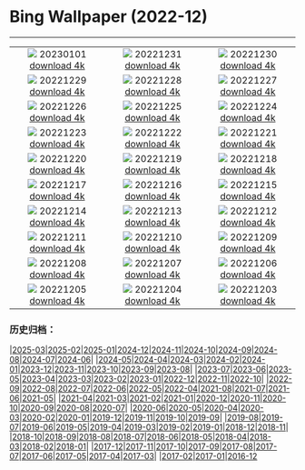 # Bing Wallpaper (2022-12)
**************
| | | |
|:-:|:-:|:-:|
| ![](https://www.bing.com/th?id=OHR.SydneyNYE_EN-CA1516687107_1920x1080.jpg) 20230101 [download 4k](https://www.bing.com/th?id=OHR.SydneyNYE_EN-CA1516687107_UHD.jpg) | ![](https://www.bing.com/th?id=OHR.ChalkRock_EN-CA1146526049_1920x1080.jpg) 20221231 [download 4k](https://www.bing.com/th?id=OHR.ChalkRock_EN-CA1146526049_UHD.jpg) | ![](https://www.bing.com/th?id=OHR.ButterflyEffect_EN-CA0206470149_1920x1080.jpg) 20221230 [download 4k](https://www.bing.com/th?id=OHR.ButterflyEffect_EN-CA0206470149_UHD.jpg) |
| ![](https://www.bing.com/th?id=OHR.ChiesaBianca_EN-CA0131036296_1920x1080.jpg) 20221229 [download 4k](https://www.bing.com/th?id=OHR.ChiesaBianca_EN-CA0131036296_UHD.jpg) | ![](https://www.bing.com/th?id=OHR.BlueLagoon_EN-CA9961489115_1920x1080.jpg) 20221228 [download 4k](https://www.bing.com/th?id=OHR.BlueLagoon_EN-CA9961489115_UHD.jpg) | ![](https://www.bing.com/th?id=OHR.BeverleyWestwood_EN-CA9862092248_1920x1080.jpg) 20221227 [download 4k](https://www.bing.com/th?id=OHR.BeverleyWestwood_EN-CA9862092248_UHD.jpg) |
| ![](https://www.bing.com/th?id=OHR.ChristmasSouvenir_EN-CA9634295717_1920x1080.jpg) 20221226 [download 4k](https://www.bing.com/th?id=OHR.ChristmasSouvenir_EN-CA9634295717_UHD.jpg) | ![](https://www.bing.com/th?id=OHR.AmalgaTree_EN-CA9499665170_1920x1080.jpg) 20221225 [download 4k](https://www.bing.com/th?id=OHR.AmalgaTree_EN-CA9499665170_UHD.jpg) | ![](https://www.bing.com/th?id=OHR.GentooGrievances_EN-CA8898685995_1920x1080.jpg) 20221224 [download 4k](https://www.bing.com/th?id=OHR.GentooGrievances_EN-CA8898685995_UHD.jpg) |
| ![](https://www.bing.com/th?id=OHR.TreeGaleriesLafayette_EN-CA8613804655_1920x1080.jpg) 20221223 [download 4k](https://www.bing.com/th?id=OHR.TreeGaleriesLafayette_EN-CA8613804655_UHD.jpg) | ![](https://www.bing.com/th?id=OHR.SolarHalo_EN-CA8386814077_1920x1080.jpg) 20221222 [download 4k](https://www.bing.com/th?id=OHR.SolarHalo_EN-CA8386814077_UHD.jpg) | ![](https://www.bing.com/th?id=OHR.PalaceBelvedere_EN-CA8291198823_1920x1080.jpg) 20221221 [download 4k](https://www.bing.com/th?id=OHR.PalaceBelvedere_EN-CA8291198823_UHD.jpg) |
| ![](https://www.bing.com/th?id=OHR.WinterberryBush_EN-CA8077808294_1920x1080.jpg) 20221220 [download 4k](https://www.bing.com/th?id=OHR.WinterberryBush_EN-CA8077808294_UHD.jpg) | ![](https://www.bing.com/th?id=OHR.SouthBeach_EN-CA7859689790_1920x1080.jpg) 20221219 [download 4k](https://www.bing.com/th?id=OHR.SouthBeach_EN-CA7859689790_UHD.jpg) | ![](https://www.bing.com/th?id=OHR.GlacierGoats_EN-CA7684310227_1920x1080.jpg) 20221218 [download 4k](https://www.bing.com/th?id=OHR.GlacierGoats_EN-CA7684310227_UHD.jpg) |
| ![](https://www.bing.com/th?id=OHR.AtlantaLights_EN-CA7409224831_1920x1080.jpg) 20221217 [download 4k](https://www.bing.com/th?id=OHR.AtlantaLights_EN-CA7409224831_UHD.jpg) | ![](https://www.bing.com/th?id=OHR.Borovets_EN-CA9106645870_1920x1080.jpg) 20221216 [download 4k](https://www.bing.com/th?id=OHR.Borovets_EN-CA9106645870_UHD.jpg) | ![](https://www.bing.com/th?id=OHR.ButchartDisplay_EN-CA6004185985_1920x1080.jpg) 20221215 [download 4k](https://www.bing.com/th?id=OHR.ButchartDisplay_EN-CA6004185985_UHD.jpg) |
| ![](https://www.bing.com/th?id=OHR.InstagramHallstatt_EN-CA2765697996_1920x1080.jpg) 20221214 [download 4k](https://www.bing.com/th?id=OHR.InstagramHallstatt_EN-CA2765697996_UHD.jpg) | ![](https://www.bing.com/th?id=OHR.PoinsettiaDay_EN-CA2608421619_1920x1080.jpg) 20221213 [download 4k](https://www.bing.com/th?id=OHR.PoinsettiaDay_EN-CA2608421619_UHD.jpg) | ![](https://www.bing.com/th?id=OHR.WinterMail_EN-CA7698850194_1920x1080.jpg) 20221212 [download 4k](https://www.bing.com/th?id=OHR.WinterMail_EN-CA7698850194_UHD.jpg) |
| ![](https://www.bing.com/th?id=OHR.SaltDesert_EN-CA2294540518_1920x1080.jpg) 20221211 [download 4k](https://www.bing.com/th?id=OHR.SaltDesert_EN-CA2294540518_UHD.jpg) | ![](https://www.bing.com/th?id=OHR.NorwayMuskox_EN-CA2456341924_1920x1080.jpg) 20221210 [download 4k](https://www.bing.com/th?id=OHR.NorwayMuskox_EN-CA2456341924_UHD.jpg) | ![](https://www.bing.com/th?id=OHR.FlorenceAerial_EN-CA2153723803_1920x1080.jpg) 20221209 [download 4k](https://www.bing.com/th?id=OHR.FlorenceAerial_EN-CA2153723803_UHD.jpg) |
| ![](https://www.bing.com/th?id=OHR.TangleCreekFalls_EN-CA2031288501_1920x1080.jpg) 20221208 [download 4k](https://www.bing.com/th?id=OHR.TangleCreekFalls_EN-CA2031288501_UHD.jpg) | ![](https://www.bing.com/th?id=OHR.GreatEgret_EN-CA1881710644_1920x1080.jpg) 20221207 [download 4k](https://www.bing.com/th?id=OHR.GreatEgret_EN-CA1881710644_UHD.jpg) | ![](https://www.bing.com/th?id=OHR.StNick_EN-CA1756096897_1920x1080.jpg) 20221206 [download 4k](https://www.bing.com/th?id=OHR.StNick_EN-CA1756096897_UHD.jpg) |
| ![](https://www.bing.com/th?id=OHR.KilimanjaroElephants_EN-CA1609894075_1920x1080.jpg) 20221205 [download 4k](https://www.bing.com/th?id=OHR.KilimanjaroElephants_EN-CA1609894075_UHD.jpg) | ![](https://www.bing.com/th?id=OHR.MiamiDT_EN-CA1461956488_1920x1080.jpg) 20221204 [download 4k](https://www.bing.com/th?id=OHR.MiamiDT_EN-CA1461956488_UHD.jpg) | ![](https://www.bing.com/th?id=OHR.BraidedRiverDelta_EN-CA1255112672_1920x1080.jpg) 20221203 [download 4k](https://www.bing.com/th?id=OHR.BraidedRiverDelta_EN-CA1255112672_UHD.jpg) |

### 历史归档：

|[2025-03](/../2025-03/2025-03.md)|[2025-02](/../2025-02/2025-02.md)|[2025-01](/../2025-01/2025-01.md)|[2024-12](/../2024-12/2024-12.md)|[2024-11](/../2024-11/2024-11.md)|[2024-10](/../2024-10/2024-10.md)|[2024-09](/../2024-09/2024-09.md)|[2024-08](/../2024-08/2024-08.md)|[2024-07](/../2024-07/2024-07.md)|[2024-06](/../2024-06/2024-06.md)|
|[2024-05](/../2024-05/2024-05.md)|[2024-04](/../2024-04/2024-04.md)|[2024-03](/../2024-03/2024-03.md)|[2024-02](/../2024-02/2024-02.md)|[2024-01](/../2024-01/2024-01.md)|[2023-12](/../2023-12/2023-12.md)|[2023-11](/../2023-11/2023-11.md)|[2023-10](/../2023-10/2023-10.md)|[2023-09](/../2023-09/2023-09.md)|[2023-08](/../2023-08/2023-08.md)|
|[2023-07](/../2023-07/2023-07.md)|[2023-06](/../2023-06/2023-06.md)|[2023-05](/../2023-05/2023-05.md)|[2023-04](/../2023-04/2023-04.md)|[2023-03](/../2023-03/2023-03.md)|[2023-02](/../2023-02/2023-02.md)|[2023-01](/../2023-01/2023-01.md)|[2022-12](/2022-12.md)|[2022-11](/../2022-11/2022-11.md)|[2022-10](/../2022-10/2022-10.md)|
|[2022-09](/../2022-09/2022-09.md)|[2022-08](/../2022-08/2022-08.md)|[2022-07](/../2022-07/2022-07.md)|[2022-06](/../2022-06/2022-06.md)|[2022-05](/../2022-05/2022-05.md)|[2022-04](/../2022-04/2022-04.md)|[2021-08](/../2021-08/2021-08.md)|[2021-07](/../2021-07/2021-07.md)|[2021-06](/../2021-06/2021-06.md)|[2021-05](/../2021-05/2021-05.md)|
|[2021-04](/../2021-04/2021-04.md)|[2021-03](/../2021-03/2021-03.md)|[2021-02](/../2021-02/2021-02.md)|[2021-01](/../2021-01/2021-01.md)|[2020-12](/../2020-12/2020-12.md)|[2020-11](/../2020-11/2020-11.md)|[2020-10](/../2020-10/2020-10.md)|[2020-09](/../2020-09/2020-09.md)|[2020-08](/../2020-08/2020-08.md)|[2020-07](/../2020-07/2020-07.md)|
|[2020-06](/../2020-06/2020-06.md)|[2020-05](/../2020-05/2020-05.md)|[2020-04](/../2020-04/2020-04.md)|[2020-03](/../2020-03/2020-03.md)|[2020-02](/../2020-02/2020-02.md)|[2020-01](/../2020-01/2020-01.md)|[2019-12](/../2019-12/2019-12.md)|[2019-11](/../2019-11/2019-11.md)|[2019-10](/../2019-10/2019-10.md)|[2019-09](/../2019-09/2019-09.md)|
|[2019-08](/../2019-08/2019-08.md)|[2019-07](/../2019-07/2019-07.md)|[2019-06](/../2019-06/2019-06.md)|[2019-05](/../2019-05/2019-05.md)|[2019-04](/../2019-04/2019-04.md)|[2019-03](/../2019-03/2019-03.md)|[2019-02](/../2019-02/2019-02.md)|[2019-01](/../2019-01/2019-01.md)|[2018-12](/../2018-12/2018-12.md)|[2018-11](/../2018-11/2018-11.md)|
|[2018-10](/../2018-10/2018-10.md)|[2018-09](/../2018-09/2018-09.md)|[2018-08](/../2018-08/2018-08.md)|[2018-07](/../2018-07/2018-07.md)|[2018-06](/../2018-06/2018-06.md)|[2018-05](/../2018-05/2018-05.md)|[2018-04](/../2018-04/2018-04.md)|[2018-03](/../2018-03/2018-03.md)|[2018-02](/../2018-02/2018-02.md)|[2018-01](/../2018-01/2018-01.md)|
|[2017-12](/../2017-12/2017-12.md)|[2017-11](/../2017-11/2017-11.md)|[2017-10](/../2017-10/2017-10.md)|[2017-09](/../2017-09/2017-09.md)|[2017-08](/../2017-08/2017-08.md)|[2017-07](/../2017-07/2017-07.md)|[2017-06](/../2017-06/2017-06.md)|[2017-05](/../2017-05/2017-05.md)|[2017-04](/../2017-04/2017-04.md)|[2017-03](/../2017-03/2017-03.md)|
|[2017-02](/../2017-02/2017-02.md)|[2017-01](/../2017-01/2017-01.md)|[2016-12](/../2016-12/2016-12.md)